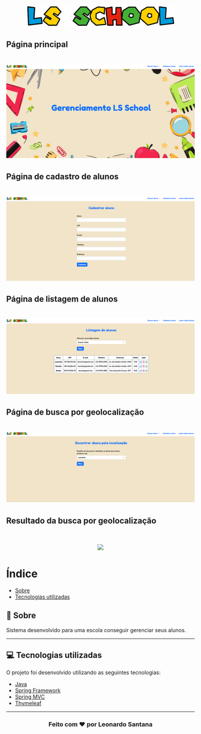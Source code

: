 <h1 align="center">
    <img src="src/main/resources/static/assets/logo.png">
</h1>

<h2>Página principal</h2>
<h1 align="center">
    <img src="src/main/resources/docs/home.png">
</h1>

<h2>Página de cadastro de alunos</h2>
<h1 align="center">
    <img src="src/main/resources/docs/cadastro.png">
</h1>

<h2>Página de listagem de alunos</h2>
<h1 align="center">
    <img src="src/main/resources/docs/listagem.png">
</h1>

<h2>Página de busca por geolocalização</h2>
<h1 align="center">
    <img src="src/main/resources/docs/busca.png">
</h1>

<h2>Resultado da busca por geolocalização</h2>
<h1 align="center">
    <img src="src/main/resources/docs/geolocalização.gif">
</h1>

# Índice

- [Sobre](#-sobre)
- [Tecnologias utilizadas](#-tecnologias-utilizadas)

## 🔖 Sobre

Sistema desenvolvido para uma escola conseguir gerenciar seus alunos.

---

## 💻 Tecnologias utilizadas

O projeto foi desenvolvido utilizando as seguintes tecnologias:

- [Java](https://dev.java)
- [Spring Framework](https://spring.io)
- [Spring MVC](https://spring.io/guides/gs/serving-web-content/)
- [Thymeleaf](https://www.thymeleaf.org)

---

<h3 align="center">
  Feito com ❤️ por Leonardo Santana
</h3>
